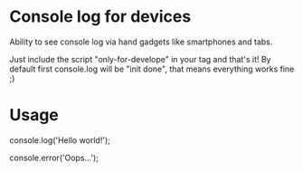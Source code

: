 # Console log for devices
Ability to see console log via hand gadgets like smartphones and tabs.

Just include the script "only-for-develope" in your <head> tag and that's it! 
By default first console.log will be "init done", that means everything works fine ;)

# Usage
console.log('Hello world!');

console.error('Oops...');

